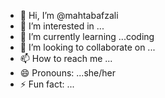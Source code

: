 - 👋 Hi, I’m @mahtabafzali
- 👀 I’m interested in ...
- 🌱 I’m currently learning ...coding
- 💞️ I’m looking to collaborate on ...
- 📫 How to reach me ...
- 😄 Pronouns: ...she/her
- ⚡ Fun fact: ...

<!---
mahtabafzali/mahtabafzali is a ✨ special ✨ repository because its `README.md` (this file) appears on your GitHub profile.
You can click the Preview link to take a look at your changes.
--->
